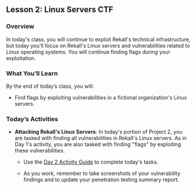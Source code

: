 ## Lesson 2: Linux Servers CTF 
 
### Overview

In today's class, you will continue to exploit Rekall's technical infrastructure, but today you'll focus on Rekall's Linux servers and vulnerabilities related to Linux operating systems. You will continue finding flags during your exploitation.
 
### What You’ll Learn
 
By the end of today’s class, you will:
 
* Find flags by exploiting vulnerabilities in a fictional organization's Linux servers.

### Today’s Activities

* **Attacking Rekall's Linux Servers**: In today's portion of Project 2, you are tasked with finding all vulnerabilities in Rekall's Linux servers. As in Day 1's activity, you are also tasked with finding "flags" by exploiting these vulnerabilities.

    * Use the [Day 2 Activity Guide](https://docs.google.com/document/d/1KrVkwHMyJRoD09-ktsUvpYuHpuxB148D1y_DpQu7YU0/edit?usp=sharing) to complete today's tasks.

    * As you work, remember to take screenshots of your vulnerability findings and to update your penetration testing summary report.
